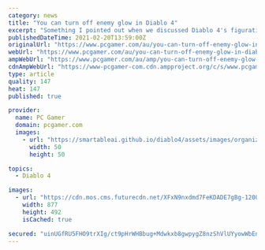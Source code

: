 ```yaml
---
category: news
title: "You can turn off enemy glow in Diablo 4"
excerpt: "Something I pointed out when we discussed Diablo 4's figurative and literal 'darkness' back in 2019 is that, although you can't see it in the official gameplay trailers, holding the cursor over an ..."
publishedDateTime: 2021-02-20T13:59:00Z
originalUrl: "https://www.pcgamer.com/au/you-can-turn-off-enemy-glow-in-diablo-4/"
webUrl: "https://www.pcgamer.com/au/you-can-turn-off-enemy-glow-in-diablo-4/"
ampWebUrl: "https://www.pcgamer.com/au/amp/you-can-turn-off-enemy-glow-in-diablo-4/"
cdnAmpWebUrl: "https://www-pcgamer-com.cdn.ampproject.org/c/s/www.pcgamer.com/au/amp/you-can-turn-off-enemy-glow-in-diablo-4/"
type: article
quality: 147
heat: 147
published: true

provider:
  name: PC Gamer
  domain: pcgamer.com
  images:
    - url: "https://smartableai.github.io/diablo4/assets/images/organizations/pcgamer.com-50x50.jpg"
      width: 50
      height: 50

topics:
  - Diablo 4

images:
  - url: "https://cdn.mos.cms.futurecdn.net/XFxN9nxdmd7FeKDADE7gBg-1200-80.jpg"
    width: 877
    height: 492
    isCached: true

secured: "uinUGfRU5FHO9trXIg/ct9pHrWHBbug+Mdwkxb8gwpygZ8nzShVlUYyowWbEnAh4pFkY68FL9rs+62rzQ4RoqHxNVloTzFykBt0SIarTMwAHO6W6u7AWb4APn0/CvaCAJ3GzziZSVByiTza3PUFrXnEvpEJ3rrPGL1l3CddCnZIpXoPHjKrJDtzRExpthRkgO1YVvxH0Cm3PT3ohYKJ85g42Y3hEVznYpT2dItcIiUdoDx6AGd9pCxI3iBxHFDnZAG/tR3kHt/eB7dPOyUrv9ufrq5kyZcTPum0XXs+DHTZke7w6vX4SHvc6SjZBqSrZZivVoGghkK6Wn/7s9NE8mbyrpshZXMI5/xQGRvKlYmk=;FgBHsFkIWCyNFosNIv6q0w=="
---
```



